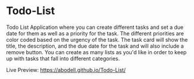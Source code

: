 # Todo-List
Todo List Application where you can create different tasks and set a due date for them as well as a priority for the task.  The different priorities are color coded based on the urgency of the task.  The task card will show the title, the description, and the due date for the task and will also include a remove button.  You can create as many lists as you'd like in order to keep up with tasks that fall into different categories.  

Live Preview: https://abodell.github.io/Todo-List/